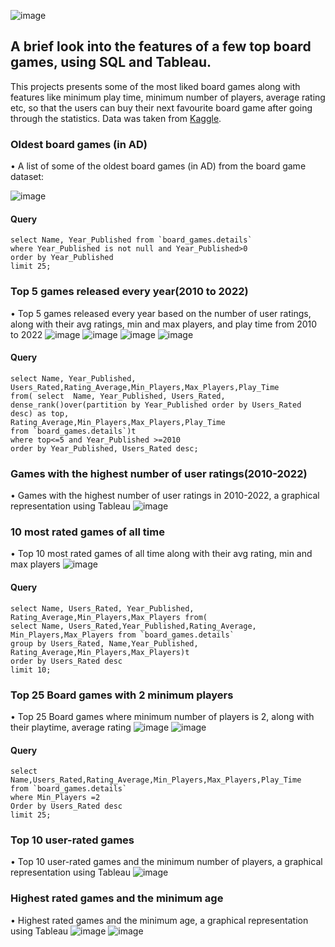![image](https://github.com/user-attachments/assets/9b874d3b-6857-408b-8e25-526ff809adc2)

## A brief look into the features of a few top board games, using SQL and Tableau.
This projects presents some of the most liked board games along with features like minimum play time, minimum number of players, average rating etc, so that the users can buy their next favourite board game after going through the statistics. Data was taken from [Kaggle](https://www.kaggle.com/datasets/andrewmvd/board-games).

### Oldest board games (in AD)
•	A list of some of the oldest board games (in AD) from the board game dataset:

![image](https://github.com/user-attachments/assets/38f7f0f0-de88-4ff0-99c4-a4c237502a4b)

#### Query
```
select Name, Year_Published from `board_games.details`
where Year_Published is not null and Year_Published>0
order by Year_Published 
limit 25;
```
### Top 5 games released every year(2010 to 2022)
•	Top 5 games released every year based on the number of user ratings, along with their avg ratings, min and max players, and play time from 2010 to 2022
![image](https://github.com/user-attachments/assets/ec18fb9f-5dbd-4e7f-adff-32277d48876e)
![image](https://github.com/user-attachments/assets/55d4b301-74e6-4a23-93e3-c10ec537ef22)
![image](https://github.com/user-attachments/assets/52a1bc3b-8d46-463a-a502-d0afb0e3de7e)
![image](https://github.com/user-attachments/assets/b910ef26-c256-4319-9a22-3f0af89e93bf)
#### Query
```
select Name, Year_Published, Users_Rated,Rating_Average,Min_Players,Max_Players,Play_Time 
from( select  Name, Year_Published, Users_Rated,
dense_rank()over(partition by Year_Published order by Users_Rated desc) as top,
Rating_Average,Min_Players,Max_Players,Play_Time
from `board_games.details`)t
where top<=5 and Year_Published >=2010
order by Year_Published, Users_Rated desc;
```

### Games with the highest number of user ratings(2010-2022)
•	Games with the highest number of user ratings in 2010-2022, a graphical representation using Tableau
![image](https://github.com/user-attachments/assets/2298fd09-99f6-4335-9f9b-43f1a5ad9da5)

### 10 most rated games of all time
•	Top 10 most rated games of all time along with their avg rating, min and max players
![image](https://github.com/user-attachments/assets/36e5ecf9-5262-4982-81bf-b4312756e7af)

#### Query
```
select Name, Users_Rated, Year_Published, Rating_Average,Min_Players,Max_Players from(
select Name, Users_Rated,Year_Published,Rating_Average, Min_Players,Max_Players from `board_games.details`
group by Users_Rated, Name,Year_Published, Rating_Average,Min_Players,Max_Players)t 
order by Users_Rated desc
limit 10;
```
### Top 25 Board games with 2 minimum players
•	 Top 25 Board games where minimum number of players is 2, along with their playtime, average rating
![image](https://github.com/user-attachments/assets/abd9d0fd-e5d8-4f4d-b2e5-eb0e20855271)
![image](https://github.com/user-attachments/assets/c5dfdba9-4f80-4eb0-ae69-a8f985a971dd)
#### Query
```
select Name,Users_Rated,Rating_Average,Min_Players,Max_Players,Play_Time 
from `board_games.details`
where Min_Players =2
Order by Users_Rated desc
limit 25;
```
### Top 10 user-rated games
•	Top 10 user-rated games and the minimum number of players, a graphical representation using Tableau
![image](https://github.com/user-attachments/assets/3486af9a-4112-4681-bec2-450d6b71d1e4)

### Highest rated games and the minimum age
•	Highest rated games and the minimum age, a graphical representation using Tableau
![image](https://github.com/user-attachments/assets/de97de25-e8c3-4e94-983f-f26c3fda4b88)
![image](https://github.com/user-attachments/assets/ed8297eb-7179-4314-b3ac-108b286c06c6)



